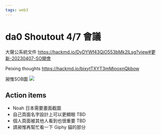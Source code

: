 ```yaml
---
tags: web3
---
```

# da0 Shoutout 4/7 會議

大聲公系統文件
https://hackmd.io/DyDYWf43QjO553bMk2lLsg?view#更新-20230407-SO開會

Peixing thoughts
https://hackmd.io/bixytTXYT3mMjooxnQkbow

昶惟SOB圖
![](https://s3-ap-northeast-1.amazonaws.com/g0v-hackmd-images/uploads/upload_7ffca270b230893335facbf05f9ce4f9.png)


## Action items
- Noah 日本需要畫面截圖
- 自己頁面名字設計上可以更顯眼 TBD
- 個人頁面被其他人看到也很重要 TBD
- 請昶惟再幫忙看一下 Giphy 貓的部分
